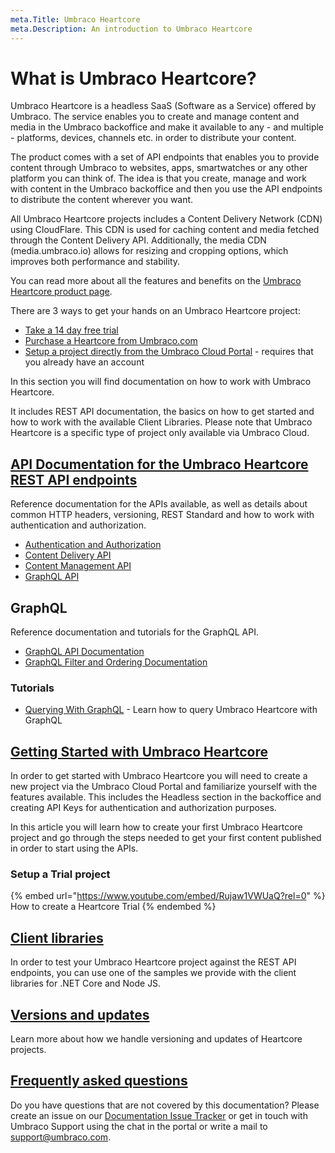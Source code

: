 ```yaml
---
meta.Title: Umbraco Heartcore
meta.Description: An introduction to Umbraco Heartcore
---
```


# What is Umbraco Heartcore?

Umbraco Heartcore is a headless SaaS (Software as a Service) offered by Umbraco. The service enables you to create and manage content and media in the Umbraco backoffice and make it available to any - and multiple - platforms, devices, channels etc. in order to distribute your content.

The product comes with a set of API endpoints that enables you to provide content through Umbraco to websites, apps, smartwatches or any other platform you can think of. The idea is that you create, manage and work with content in the Umbraco backoffice and then you use the API endpoints to distribute the content wherever you want.

All Umbraco Heartcore projects includes a Content Delivery Network (CDN) using CloudFlare. This CDN is used for caching content and media fetched through the Content Delivery API. Additionally, the media CDN (media.umbraco.io) allows for resizing and cropping options, which improves both performance and stability.

You can read more about all the features and benefits on the [Umbraco Heartcore product page](https://umbraco.com/products/umbraco-heartcore/).

There are 3 ways to get your hands on an Umbraco Heartcore project:

* [Take a 14 day free trial](https://umbraco.com/try-umbraco-heartcore/)
* [Purchase a Heartcore from Umbraco.com](https://umbraco.com/umbraco-heartcore-pricing/)
* [Setup a project directly from the Umbraco Cloud Portal](https://umbraco.io) - requires that you already have an account

In this section you will find documentation on how to work with Umbraco Heartcore.

It includes REST API documentation, the basics on how to get started and how to work with the available Client Libraries. Please note that Umbraco Heartcore is a specific type of project only available via Umbraco Cloud.

## [API Documentation for the Umbraco Heartcore REST API endpoints](api-documentation/)

Reference documentation for the APIs available, as well as details about common HTTP headers, versioning, REST Standard and how to work with authentication and authorization.

* [Authentication and Authorization](api-documentation/#authentication-and-authorization)
* [Content Delivery API](api-documentation/content-delivery/)
* [Content Management API](api-documentation/content-management/)
* [GraphQL API](api-documentation/graphql/)

## GraphQL

Reference documentation and tutorials for the GraphQL API.

* [GraphQL API Documentation](api-documentation/graphql/)
* [GraphQL Filter and Ordering Documentation](api-documentation/graphql/filtering-and-ordering.md)

### Tutorials

* [Querying With GraphQL](tutorials/querying-with-graphql.md) - Learn how to query Umbraco Heartcore with GraphQL

## [Getting Started with Umbraco Heartcore](getting-started/)

In order to get started with Umbraco Heartcore you will need to create a new project via the Umbraco Cloud Portal and familiarize yourself with the features available. This includes the Headless section in the backoffice and creating API Keys for authentication and authorization purposes.

In this article you will learn how to create your first Umbraco Heartcore project and go through the steps needed to get your first content published in order to start using the APIs.

### Setup a Trial project

{% embed url="https://www.youtube.com/embed/Rujaw1VWUaQ?rel=0" %}
How to create a Heartcore Trial
{% endembed %}

## [Client libraries](client-libraries/)

In order to test your Umbraco Heartcore project against the REST API endpoints, you can use one of the samples we provide with the client libraries for .NET Core and Node JS.

## [Versions and updates](versions-and-updates.md)

Learn more about how we handle versioning and updates of Heartcore projects.

## [Frequently asked questions](https://umbraco.com/products/umbraco-heartcore/heartcore-faq/)

Do you have questions that are not covered by this documentation? Please create an issue on our [Documentation Issue Tracker](https://github.com/umbraco/UmbracoDocs/issues) or get in touch with Umbraco Support using the chat in the portal or write a mail to support@umbraco.com.
